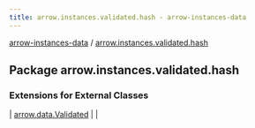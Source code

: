 ```yaml
---
title: arrow.instances.validated.hash - arrow-instances-data
---
```


[arrow-instances-data](../index.html) / [arrow.instances.validated.hash](./index.html)

## Package arrow.instances.validated.hash

### Extensions for External Classes

| [arrow.data.Validated](arrow.data.-validated/index.html) |  |

